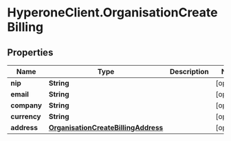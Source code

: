 # HyperoneClient.OrganisationCreateBilling

## Properties

Name | Type | Description | Notes
------------ | ------------- | ------------- | -------------
**nip** | **String** |  | [optional] 
**email** | **String** |  | [optional] 
**company** | **String** |  | [optional] 
**currency** | **String** |  | [optional] 
**address** | [**OrganisationCreateBillingAddress**](OrganisationCreateBillingAddress.md) |  | [optional] 


